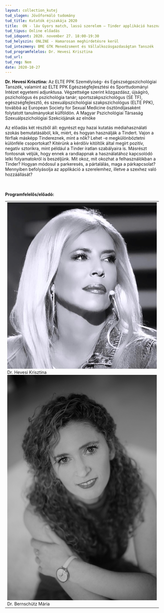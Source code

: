 ```yaml
---
layout: collection_kutej
tud_slogen: Jövőformáló tudomány
tud_title: Kutatók éjszakája 2020
title:  ON - láv Gyors match, lassú szerelem – Tinder applikáció használati szokásának pszichológiai és kvantitatív kutatási elemzése
tud_tipus: Online előadás
tud_idopont: 2020. november 27. 18:00-19:30
tud_helyszin: ONLINE - Hamarosan meghirdetésre kerül
tud_intezmeny: BME GTK Menedzsment és Vállalkozásgazdaságtan Tanszék
tud_programfelelos: Dr. Hevesi Krisztina
tud_url:
tud_reg: Nem
date: 2020-10-27
---
```

<b>Dr. Hevesi Krisztina:</b> Az ELTE PPK Személyiség- és Egészségpszichológiai 
Tanszék, valamint az ELTE PPK Egészségfejlesztési és Sporttudományi Intézet egyetemi adjunktusa. Végzettsége szerint közgazdász, újságíró, pszichológus és pszichológia tanár; sportszakpszichológus (SE TF), egészségfejlesztő, és szexuálpszichológiai szakpszichológus (ELTE PPK), továbbá az European Society for Sexual Medicine ösztöndíjasaként folytatott tanulmányokat külföldön. A Magyar Pszichológiai Társaság Szexuálpszichológiai Szekciójának az elnöke

Az előadás két részből áll: egyrészt egy hazai kutatás médiahasználati szokás bemutatásából, kik, miért, és hogyan használják a Tindert. Vajon a férfiak másképp Tindereznek, mint a nők? Lehet -e megkülönböztetni különféle csoportokat? Kitérünk a kérdőív kitöltők által megírt pozitív, negatív sztorikra, mint például a Tinder íratlan szabályaira is.
Másrészt fontosnak véljük, hogy ennek a randiappnak a használatához kapcsolódó lelki folyamatokról is beszéljünk. Mit okoz, mit okozhat a felhasználókban a Tinder? Hogyan módosul a parkeresés, a pártalálás, maga a párkapcsolat? Mennyiben befolyásolja az applikáció a szerelemhez, illetve a szexhez való hozzáállását?

<br><br>
<b>Programfelelős/előadó:</b>

<table class="picture">
<tr>
<td>
<div class="gallery">
<a target="_blank" href="Bern_IMG_2647.png">
    <img src="Bern_IMG_2647.png" alt="Dr. Hevesi Krisztina" max-width="150" max-height="100">
	</a>
  <div class="desc">Dr. Hevesi Krisztina</div>
</div>

<div class="gallery">
<a target="_blank" href="Bern_NGA_2446_2244.JPG">
    <img src="Bern_NGA_2446_2244.JPG" alt="Dr. Bernschütz Mária" max-width="150" max-height="100">
	</a>
  <div class="desc">Dr. Bernschütz Mária</div>
</div>


</td>
</tr>
</table>
